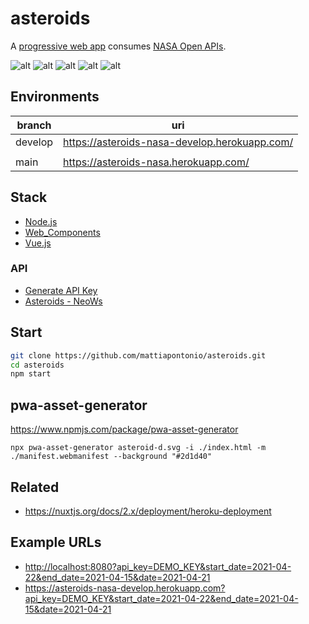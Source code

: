 # asteroids

A [progressive web app](https://developer.mozilla.org/en-US/docs/Web/Progressive_web_apps) consumes [NASA Open APIs](https://api.nasa.gov).

![alt](https://img.shields.io/github/issues/mattiapontonio/asteroids)
![alt](https://img.shields.io/github/forks/mattiapontonio/asteroids)
![alt](https://img.shields.io/github/stars/mattiapontonio/asteroids)
![alt](https://img.shields.io/github/license/mattiapontonio/asteroids)
![alt](https://img.shields.io/github/issues/mattiapontonio/asteroids)

## Environments

|branch|uri|
|-|-|
|develop|<https://asteroids-nasa-develop.herokuapp.com/>|
|||
|main|<https://asteroids-nasa.herokuapp.com/>|

## Stack

- [Node.js](https://nodejs.org/en/)
- [Web_Components](https://developer.mozilla.org/it/docs/Web/Web_Components)
- [Vue.js](https://v3.vuejs.org/)

### API

- [Generate API Key](https://api.nasa.gov/#apidatagov_signup)
- [Asteroids - NeoWs](https://api.nasa.gov/#NeoWS)

## Start

```sh
git clone https://github.com/mattiapontonio/asteroids.git
cd asteroids
npm start
```

## pwa-asset-generator

<https://www.npmjs.com/package/pwa-asset-generator>

```shell
npx pwa-asset-generator asteroid-d.svg -i ./index.html -m ./manifest.webmanifest --background "#2d1d40"
```

## Related

- <https://nuxtjs.org/docs/2.x/deployment/heroku-deployment>

## Example URLs

- <http://localhost:8080?api_key=DEMO_KEY&start_date=2021-04-22&end_date=2021-04-15&date=2021-04-21>
- <https://asteroids-nasa-develop.herokuapp.com?api_key=DEMO_KEY&start_date=2021-04-22&end_date=2021-04-15&date=2021-04-21>
